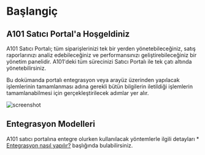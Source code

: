 # Başlangiç

## A101 Satıcı Portal'a Hoşgeldiniz

A101 Satıcı Portalı; tüm siparişlerinizi tek bir yerden yönetebileceğiniz, satış raporlarınızı analiz edebileceğiniz ve performansınızı geliştirebileceğiniz bir yönetim panelidir. A101'deki tüm sürecinizi Satıcı Portalı ile tek çatı altında yönetebilirsiniz. 

Bu dokümanda portalı entegrasyon veya arayüz üzerinden yapılacak işlemlerinin tamamlanması adına gerekli bütün bilgilerin iletildiği işlemlerin tamamlanabilmesi için gerçekleştirilecek adımlar yer alır. 

![screenshot](https://raw.githubusercontent.com/profcode1/a101docs/main/m/integration.jpeg)

## Entegrasyon Modelleri

A101 satıcı portalına entegre olurken kullanılacak yöntemlerle ilgili detayları * [Entegrasyon nasıl yapılır?](Integration/Index.md) başlığında bulabilirsiniz. 
